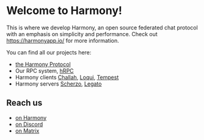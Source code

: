 # Welcome to Harmony!

This is where we develop Harmony, an open source federated chat protocol with an emphasis on simplicity and performance.
Check out https://harmonyapp.io/ for more information.

You can find all our projects here:

- [the Harmony Protocol]
- Our RPC system, [hRPC]
- Harmony clients [Challah], [Loqui], [Tempest]
- Harmony servers [Scherzo], [Legato]

## Reach us

- [on Harmony](https://chat.harmonyapp.io/harmony)
- [on Discord](https://discord.gg/uxE7nEDSAd)
- [on Matrix](https://matrix.to/#/#harmony:tchncs.de)

[the Harmony Protocol]: https://github.com/harmony-development/protocol
[hRPC]: https://github.com/harmony-development/hrpc
[Loqui]: https://github.com/harmony-development/Loqui
[Challah]: https://github.com/harmony-development/Challah
[Tempest]: https://github.com/harmony-development/tempest
[Scherzo]: https://github.com/harmony-development/scherzo
[Legato]: https://github.com/harmony-development/legato
